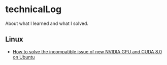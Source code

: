 # technicalLog
About what I learned and what I solved.


## Linux
- [How to solve the incompatible issue of new NVIDIA GPU and CUDA 8.0 on Ubuntu](./Nvidia_CUDA.md) 
